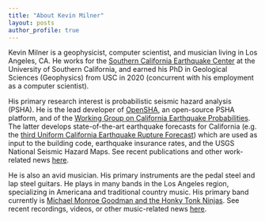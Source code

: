 ```yaml
---
title: "About Kevin Milner"
layout: posts
author_profile: true
---
```


Kevin Milner is a geophysicist, computer scientist, and musician living in Los Angeles, CA. He works for the [Southern California Earthquake Center](http://www.scec.org) at the University of Southern California, and earned his PhD in Geological Sciences (Geophysics) from USC in 2020 (concurrent with his employment as a computer scientist).

His primary research interest is probabilistic seismic hazard analysis (PSHA). He is the lead developer of [OpenSHA](http://www.opensha.org), an open-source PSHA platform, and of the [Working Group on California Earthquake Probabilities](http://www.wgcep.org). The latter develops state-of-the-art earthquake forecasts for California (e.g. the [third Uniform California Earthquake Rupture Forecast](https://www.scec.org/ucerf)) which are used as input to the building code, earthquake insurance rates, and the USGS National Seismic Hazard Maps. See recent publications and other work-related news [here](/work).

He is also an avid musician. His primary instruments are the pedal steel and lap steel guitars. He plays in many bands in the Los Angeles region, specializing in Americana and traditional country music. His primary band currently is [Michael Monroe Goodman and the Honky Tonk Ninjas](http://www.michaelmonroegoodman.com). See recent recordings, videos, or other music-related news [here](/music).
